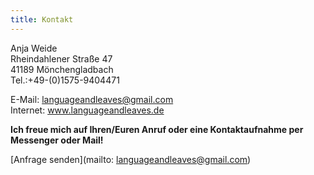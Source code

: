 ```yaml
---
title: Kontakt
---
```


Anja Weide\
Rheindahlener Straße 47\
41189 Mönchengladbach\
Tel.:+49-(0)1575-9404471

E-Mail: languageandleaves@gmail.com\
Internet: www.languageandleaves.de

**Ich freue mich auf Ihren/Euren Anruf oder eine Kontaktaufnahme per Messenger oder Mail!**

[Anfrage senden](mailto: languageandleaves@gmail.com)

